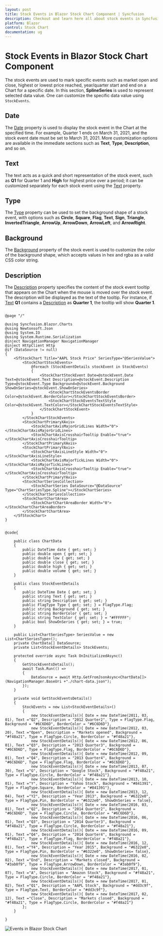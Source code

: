 ```yaml
---
layout: post
title: Stock Events in Blazor Stock Chart Component | Syncfusion
description: Checkout and learn here all about stock events in Syncfusion Blazor Stock Chart component and much more.
platform: Blazor
control: Stock Chart 
documentation: ug
---
```


# Stock Events in Blazor Stock Chart Component

The stock events are used to mark specific events such as market open and close, highest or lowest price reached, year/quarter start and end on a Chart for a specific date. In this section, **SplineSeries** is used to represent selected data value. One can customize the specific data value using `StockEvents`.

## Date

The [Date](https://help.syncfusion.com/cr/blazor/Syncfusion.Blazor.Charts.StockChartStockEvent.html#Syncfusion_Blazor_Charts_StockChartStockEvent_Date) property is used to display the stock event in the Chart at the specified time. For example, Quarter 1 ends on March 31, 2021, and the stock event date must be set to March 31, 2021. More customization options are available in the immediate sections such as **Text**, **Type**, **Description**, and so on.

## Text

The text acts as a quick and short representation of the stock event, such as **Q1** for Quarter 1 and **High** for highest price over a period; it can be customized separately for each stock event using the [Text](https://help.syncfusion.com/cr/blazor/Syncfusion.Blazor.Charts.StockChartStockEvent.html#Syncfusion_Blazor_Charts_StockChartStockEvent_Text) property.

## Type

The [Type](https://help.syncfusion.com/cr/blazor/Syncfusion.Blazor.Charts.FlagType.html) property can be used to set the background shape of a stock event, with options such as **Circle**, **Square**, **Flag**, **Text**, **Sign**, **Triangle**, **InvertedTriangle**, **ArrowUp**, **ArrowDown**, **ArrowLeft**, and **ArrowRight**.

## Background

The [Background](https://help.syncfusion.com/cr/blazor/Syncfusion.Blazor.Charts.StockChartStockEvent.html#Syncfusion_Blazor_Charts_StockChartStockEvent_Background) property of the stock event is used to customize the color of the background shape, which accepts values in hex and rgba as a valid CSS color string.

## Description

The [Description](https://help.syncfusion.com/cr/blazor/Syncfusion.Blazor.Charts.StockChartStockEvent.html#Syncfusion_Blazor_Charts_StockChartStockEvent_Description) property specifies the content of the stock event tooltip that appears on the Chart when the mouse is moved over the stock event. The description will be displayed as the text of the tooltip. For instance, if [Text](https://help.syncfusion.com/cr/blazor/Syncfusion.Blazor.Charts.StockChartStockEvent.html#Syncfusion_Blazor_Charts_StockChartStockEvent_Text) **Q1** contains a [Description](https://help.syncfusion.com/cr/blazor/Syncfusion.Blazor.Charts.StockChartStockEvent.html#Syncfusion_Blazor_Charts_StockChartStockEvent_Description) as **Quarter 1**, the tooltip will show **Quarter 1**.

```cshtml

@page "/"

@using Syncfusion.Blazor.Charts
@using Newtonsoft.Json
@using System.IO
@using System.Runtime.Serialization
@inject NavigationManager NavigationManager
@inject HttpClient Http
@if (DataSource != null)
{
    <SfStockChart Title="AAPL Stock Price" SeriesType="@SeriesValue">
        <StockChartStockEvents>
            @foreach (StockEventDetails stockEvent in StockEvents)
            {
                <StockChartStockEvent Date=@stockEvent.Date Text=@stockEvent.Text Description=@stockEvent.Description Type=@stockEvent.Type Background=@stockEvent.Background ShowOnSeries=@stockEvent.ShowOnSeries>
                    <StockChartStockEventsBorder Color=@stockEvent.BorderColor></StockChartStockEventsBorder>
                    <StockChartStockEventsTextStyle Color=@stockEvent.TextColor></StockChartStockEventsTextStyle>
                </StockChartStockEvent>
            }
        </StockChartStockEvents>
        <StockChartPrimaryXAxis>
            <StockChartAxisMajorGridLines Width="0"></StockChartAxisMajorGridLines>
            <StockChartAxisCrosshairTooltip Enable="true"></StockChartAxisCrosshairTooltip>
        </StockChartPrimaryXAxis>
        <StockChartPrimaryYAxis>
            <StockChartAxisLineStyle Width="0"></StockChartAxisLineStyle>
            <StockChartAxisMajorTickLines Width="0"></StockChartAxisMajorTickLines>
            <StockChartAxisCrosshairTooltip Enable="true"></StockChartAxisCrosshairTooltip>
        </StockChartPrimaryYAxis>
        <StockChartSeriesCollection>
            <StockChartSeries DataSource="@DataSource" Type="ChartSeriesType.Spline"></StockChartSeries>
        </StockChartSeriesCollection>
        <StockChartChartArea>
            <StockChartChartAreaBorder Width="0"></StockChartChartAreaBorder>
        </StockChartChartArea>
    </SfStockChart>
}


@code{

    public class ChartData
    {
        public DateTime date { get; set; }
        public double open { get; set; }
        public double low { get; set; }
        public double close { get; set; }
        public double high { get; set; }
        public double volume { get; set; }
    }

    public class StockEventDetails
    {
        public DateTime Date { get; set; }
        public string Text { get; set; }
        public string Description { get; set; }
        public FlagType Type { get; set; } = FlagType.Flag;
        public string Background { get; set; }
        public string BorderColor { get; set; }
        public string TextColor { get; set; } = "#FFFFFF";
        public bool ShowOnSeries { get; set; } = true;
    }

    public List<ChartSeriesType> SeriesValue = new List<ChartSeriesType>();
    private ChartData[] DataSource;
    private List<StockEventDetails> StockEvents;
    
    protected override async Task OnInitializedAsync()
    {
        GetStockEventsDetails();
        await Task.Run(() =>
        {
            DataSource = await Http.GetFromJsonAsync<ChartData[]>(NavigationManager.BaseUri +"./chart-data.json");
        });
    }

    private void GetStockEventsDetails()
    {
        StockEvents = new List<StockEventDetails>()
        {
            new StockEventDetails(){ Date = new DateTime(2011, 03, 01), Text ="Q2", Description = "2012 Quarter2", Type = FlagType.Flag, Background = "#6C6D6D", BorderColor = "#6C6D6D"},
            new StockEventDetails(){ Date = new DateTime(2012, 03, 20), Text ="Open", Description = "Markets opened", Background = "#f48a21", Type = FlagType.Circle, BorderColor = "#f48a21"},
            new StockEventDetails(){ Date = new DateTime(2012, 06, 01), Text ="Q3", Description = "2013 Quarter3", Background = "#6C6D6D", Type = FlagType.Flag, BorderColor = "#6C6D6D"},
            new StockEventDetails(){ Date = new DateTime(2012, 09, 01), Text ="Q4", Description = "2013 Quarter4", Background = "#6C6D6D", Type = FlagType.Flag, BorderColor = "#6C6D6D"},
            new StockEventDetails(){ Date = new DateTime(2013, 07, 30), Text ="G", Description = "Google Stock", Background = "#f48a21", Type = FlagType.Circle, BorderColor = "#f48a21"},
            new StockEventDetails(){ Date = new DateTime(2013, 10, 01), Text ="Y", Description = "Yahoo Stock", Background = "#841391", Type = FlagType.Square, BorderColor = "#841391"},
            new StockEventDetails(){ Date = new DateTime(2013, 12, 04), Text ="Y2", Description = "Year 2013", Background = "#6322e0", Type = FlagType.Pin, BorderColor = "#6322e0", ShowOnSeries = false},
            new StockEventDetails(){ Date = new DateTime(2016, 03, 01), Text ="Q2", Description = "2014 Quarter2", Background = "#6C6D6D", Type = FlagType.Circle, BorderColor = "#6C6D6D"},
            new StockEventDetails(){ Date = new DateTime(2016, 06, 01), Text ="Q3", Description = "2014 Quarter3", Background = "#f48a21", Type = FlagType.Circle, BorderColor = "#f48a21"},
            new StockEventDetails(){ Date = new DateTime(2016, 09, 01), Text ="Q4", Description = "2014 Quarter4", Background = "#f48a21", Type = FlagType.Flag, BorderColor = "#f48a21"},
            new StockEventDetails(){ Date = new DateTime(2016, 12, 01), Text ="Y4", Description = "Year 2015", Background = "#6322e0", Type = FlagType.Pin, BorderColor = "#6322e0", ShowOnSeries= false},
            new StockEventDetails(){ Date = new DateTime(2016, 02, 02), Text ="End", Description = "Markets closed", Background = "#3ab0f9", Type = FlagType.ArrowDown, BorderColor = "#3ab0f9"},
            new StockEventDetails(){ Date = new DateTime(2017, 01, 07), Text ="A", Description = "Amazon Stock", Background = "#f48a21", Type = FlagType.Circle, BorderColor = "#f48a21"},
            new StockEventDetails(){ Date = new DateTime(2017, 01, 02), Text ="Q1", Description = "AAPL Stock", Background = "#dd3c9f", Type = FlagType.Text, BorderColor = "#dd3c9f"},
            new StockEventDetails(){ Date = new DateTime(2017, 02, 12), Text ="Close", Description = "Markets closed", Background = "#f48a21", Type = FlagType.Circle, BorderColor = "#f48a21"}
        };
    }

}

```

![Events in Blazor Stock Chart](images/blazor-stock-chart-events.png)